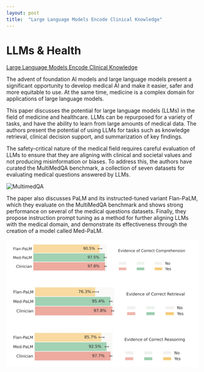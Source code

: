 ```yaml
---
layout: post
title:  "Large Language Models Encode Clinical Knowledge"
---
```


# LLMs & Health 

[Large Language Models Encode Clinical Knowledge](https://arxiv.org/pdf/2212.13138.pdf)

The advent of foundation AI models and large language models present a significant opportunity to develop medical AI and make it easier, safer and more equitable to use. At the same time, medicine is a complex domain for applications of large language models. 

This paper discusses the potential for large language models (LLMs) in the field of medicine and healthcare. LLMs can be repurposed for a variety of tasks, and have the ability to learn from large amounts of medical data. The authors present the potential of using LLMs for tasks such as knowledge retrieval, clinical decision support, and summarization of key findings. 

The safety-critical nature of the medical field requires careful evaluation of LLMs to ensure that they are aligning with clinical and societal values and not producing misinformation or biases. To address this, the authors have curated the MultiMedQA benchmark, a collection of seven datasets for evaluating medical questions answered by LLMs. 

![MultimedQA](/assets/MiltimedQA.jpeg)

The paper also discusses PaLM and its instructed-tuned variant Flan-PaLM, which they evaluate on the MultiMedQA benchmark and shows strong performance on several of the medical questions datasets. Finally, they propose instruction prompt tuning as a method for further aligning LLMs with the medical domain, and demonstrate its effectiveness through the creation of a model called Med-PaLM. 

![LLM Compared](/assets/llmcompare.jpeg)

